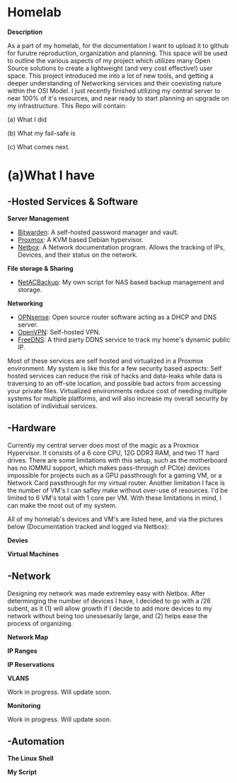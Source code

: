 # Homelab

**Description**

As a part of my homelab, for the documentation I want to upload it to github for furutre reproduction, organization and planning. This space will be used to outline the various aspects of my project which utilizes many Open Source solutions to create a lightweight (and very cost effective!) user space. This project introduced me into a lot of new tools, and getting a deeper understanding of Networking services and their coexisting nature within the OSI Model. I just recently finished utilizing my central server to near 100% of it's resources, and near ready to start planning an upgrade on my infrastructure. This Repo will contain: 

(a) What I did

(b) What my fail-safe is

(c) What comes next.

# (a)What I have

## -Hosted Services & Software

**Server Management**

* [Bitwarden](https://github.com/bitwarden/server): A self-hosted password manager and vault.
* [Proxmox](https://www.proxmox.com/en/): A KVM based Debian hypervisor. 
* [Netbox](https://github.com/netbox-community/netbox): A Network documentation program. Allows the tracking of IPs, Devices, and their status on the network.

**File storage & Sharing**

* [NetACBackup](https://github.com/allenc125789/NetACBackup.sh): My own script for NAS based backup management and storage.

**Networking**

* [OPNsense](https://opnsense.org/): Open source router software acting as a DHCP and DNS server.
* [OpenVPN](https://github.com/OpenVPN/openvpn): Self-hosted VPN.
* [FreeDNS](https://freedns.afraid.org): A third party DDNS service to track my home's dynamic public IP.

Most of these services are self hosted and virtualized in a Proxmox environment. My system is like this for a few security based aspects: Self hosted services can reduce the risk of hacks and data-leaks while data is traversing to an off-site location, and possible bad actors from accessing your private files. Virtualized environments reduce cost of needing multiple systems for multiple platforms, and will also increase my overall security by isolation of individual services.

## -Hardware

Currently my central server does most of the magic as a Proxmox Hypervisor. It consists of a 6 core CPU, 12G DDR3 RAM, and two 1T hard drives. There are some limitations with this setup, such as the motherboard has no IOMMU support, which makes pass-through of PCI(e) devices impossible for projects such as a GPU passthrough for a gaming VM, or a Network Card passthrough for my virtual router. Another limitation I face is the number of VM's I can safley make without over-use of resources. I'd be limited to 6 VM's total with 1 core per VM. With these limitations in mind, I can make the most out of my system.

All of my homelab's devices and VM's are listed here, and via the pictures below (Documentation tracked and logged via Netbox):

**Devies**

**Virtual Machines**

## -Network

Designing my network was made extremley easy with Netbox. After determinging the number of devices I have, I decided to go with a /26 subent, as it (1) will allow growth if I decide to add more devices to my network without being too unessesarily large, and (2) helps ease the process of organizing.

**Network Map**

**IP Ranges**

**IP Reservations**

**VLANS**

Work in progress. Will update soon.

**Monitoring**

Work in progress. Will update soon.

## -Automation

**The Linux Shell**

**My Script**

